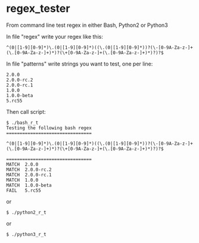# regex_tester

From command line test regex in either Bash, Python2 or Python3

In file "regex" write your regex like this:
```
^(0|[1-9][0-9]*)\.(0|[1-9][0-9]*)((\.(0|[1-9][0-9]*))?(\-[0-9A-Za-z-]+(\.[0-9A-Za-z-]+)*)?(\+[0-9A-Za-z-]+(\.[0-9A-Za-z-]+)*)?)?$
```

In file "patterns" write strings you want to test, one per line:
```
2.0.0
2.0.0-rc.2
2.0.0-rc.1
1.0.0
1.0.0-beta
5.rc55
```

Then call script:
```
$ ./bash_r_t 
Testing the following bash regex
================================

^(0|[1-9][0-9]*)\.(0|[1-9][0-9]*)((\.(0|[1-9][0-9]*))?(\-[0-9A-Za-z-]+(\.[0-9A-Za-z-]+)*)?(\+[0-9A-Za-z-]+(\.[0-9A-Za-z-]+)*)?)?$

================================
MATCH  2.0.0
MATCH  2.0.0-rc.2
MATCH  2.0.0-rc.1
MATCH  1.0.0
MATCH  1.0.0-beta
FAIL   5.rc55
```
or
```
$ ./python2_r_t
```
or
```
$ ./python3_r_t
```
